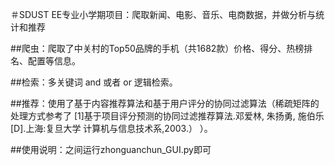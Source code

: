  ＃SDUST EE专业小学期项目：爬取新闻、电影、音乐、电商数据，并做分析与统计和推荐
 
 ##爬虫：爬取了中关村的Top50品牌的手机（共1682款）价格、得分、热榜排名、配置等信息。
 
 ##检索：多关键词 and 或者 or 逻辑检索。
 
 ##推荐：使用了基于内容推荐算法和基于用户评分的协同过滤算法（稀疏矩阵的处理方式参考了 [1]基于项目评分预测的协同过滤推荐算法.邓爱林,  朱扬勇,  施伯乐[D].上海:复旦大学 计算机与信息技术系,2003.）
）。
 
 
 ##使用说明：之间运行zhonguanchun_GUI.py即可
 
 
 
